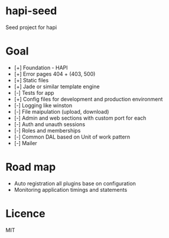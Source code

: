hapi-seed
=========

Seed project for hapi

Goal
====

* [+] Foundation - HAPI
* [+] Error pages 404 + (403, 500) 
* [+] Static files
* [+] Jade or similar template engine
* [-] Tests for app
* [+] Config files for development and production environment
* [-] Logging like winston
* [-] File maipulation (upload, download)
* [-] Admin and web sections with custom port for each
* [-] Auth and unauth sessions
* [-] Roles and memberships
* [-] Common DAL based on Unit of work pattern
* [-] Mailer

Road map
========

* Auto registration all plugins base on configuration
* Monitoring application timings and statements


Licence
=======

MIT

